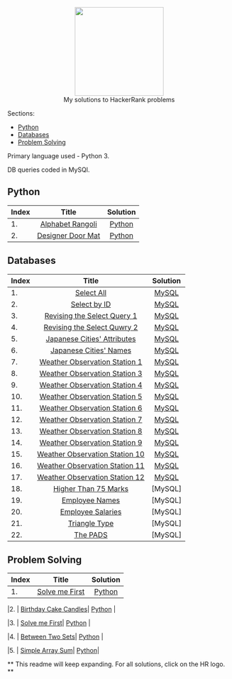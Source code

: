 <p align="center">
    <a href = "https://hackerrank.com/shivendra_sharm1">
        <img height=200 width=200  src="https://friconix.com/jpg/fi-hnsuxl-hackerrank.jpg">
    </a>
    <br> My solutions to HackerRank problems
</p>

Sections:

- [Python](#python)
- [Databases](#databases)
- [Problem Solving](#problem-solving)

Primary language used - Python 3.

DB queries coded in MySQl.

## Python

Index |                                                 Title                                                | Solution
:-------|:--------------------------------------------------------------------------------------------------:|:----------------------------------------------------------------------------------------------------:|
|1.     | [Alphabet Rangoli](https://www.hackerrank.com/challenges/alphabet-rangoli/problem)                 | [Python](https://github.com/shivendra90/HackerRank_Solutions/blob/main/Python/alphabet_rangoli.py)   |
|2.     | [Designer Door Mat](https://www.hackerrank.com/challenges/designer-door-mat/problem)               | [Python](https://github.com/shivendra90/HackerRank_Solutions/blob/main/Python/door_mat.py)           |


## Databases
Index |                                                 Title                                                   |Solution
:-------|:-----------------------------------------------------------------------------------------------------:|:----------------------------------------------------------------------------------------------------:|
|1.     | [Select All](https://www.hackerrank.com/challenges/select-all-sql)                                    | [MySQL](https://github.com/shivendra90/HackerRank_Solutions/blob/main/SQL/Select%20All.sql)   |
|2.     | [Select by ID](https://www.hackerrank.com/challenges/select-by-id)                                    | [MySQL](https://github.com/shivendra90/HackerRank_Solutions/blob/main/SQL/Select%20by%20ID.sql) |
|3.     | [Revising the Select Query 1](https://www.hackerrank.com/challenges/revising-the-select-query)        | [MySQL](https://github.com/shivendra90/HackerRank_Solutions/blob/main/SQL/Revising%20the%20Select%20Query%201.sql) 	|
|4.     | [Revising the Select Quwry 2](https://www.hackerrank.com/challenges/revising-the-select-query-2)      | [MySQL](https://github.com/shivendra90/HackerRank_Solutions/blob/main/SQL/Revising%20the%20Select%20Query%20II.sql)  	|
|5.     | [Japanese Cities' Attributes](https://www.hackerrank.com/challenges/japanese-cities-attributes)       | [MySQL](https://github.com/shivendra90/HackerRank_Solutions/blob/main/SQL/Japanese%20Cities'%20Attributes.sql)  	|
|6.     | [Japanese Cities' Names](https://www.hackerrank.com/challenges/japanese-cities-name)                  | [MySQL](https://github.com/shivendra90/HackerRank_Solutions/blob/main/SQL/Japanese%20Cities'%20Names.sql)  	|
|7.     | [Weather Observation Station 1](https://www.hackerrank.com/challenges/weather-observation-station-1)  | [MySQL](https://github.com/shivendra90/HackerRank_Solutions/blob/main/SQL/Weather%20Observation%20Station%201.sql)  	|
|8.     | [Weather Observation Station 3](https://www.hackerrank.com/challenges/weather-observation-station-3)  | [MySQL](https://github.com/shivendra90/HackerRank_Solutions/blob/main/SQL/Weather%20Observation%20Station%203.sql)  	|
|9.     | [Weather Observation Station 4](https://www.hackerrank.com/challenges/weather-observation-station-4)  | [MySQL](https://github.com/shivendra90/HackerRank_Solutions/blob/main/SQL/Weather%20Observation%20Station%204.sql)  	|
|10.    | [Weather Observation Station 5](https://www.hackerrank.com/challenges/weather-observation-station-5)  | [MySQL](https://github.com/shivendra90/HackerRank_Solutions/blob/main/SQL/Weather%20Observation%20Station%205.sql)  	|
|11.    | [Weather Observation Station 6](https://www.hackerrank.com/challenges/weather-observation-station-6)  | [MySQL](https://github.com/shivendra90/HackerRank_Solutions/blob/main/SQL/Weather%20Observation%20Station%206.sql)  	|
|12.    | [Weather Observation Station 7](https://www.hackerrank.com/challenges/weather-observation-station-7)  | [MySQL](https://github.com/shivendra90/HackerRank_Solutions/blob/main/SQL/Weather%20Observation%20Station%207.sql)  	|
|13.    | [Weather Observation Station 8](https://www.hackerrank.com/challenges/weather-observation-station-8)  | [MySQL](https://github.com/shivendra90/HackerRank_Solutions/blob/main/SQL/Weather%20Observation%20Station%208.sql)  	|
|14.    | [Weather Observation Station 9](https://www.hackerrank.com/challenges/weather-observation-station-9)  | [MySQL](https://github.com/shivendra90/HackerRank_Solutions/blob/main/SQL/Weather%20Observation%20Station%209.sql)  	|
|15.    | [Weather Observation Station 10](https://www.hackerrank.com/challenges/weather-observation-station-10)| [MySQL](https://github.com/shivendra90/HackerRank_Solutions/blob/main/SQL/Weather%20Observation%20Station%2010.sql)  	|
|16.    | [Weather Observation Station 11](https://www.hackerrank.com/challenges/weather-observation-station-11)| [MySQL](https://github.com/shivendra90/HackerRank_Solutions/blob/main/SQL/Weather%20Observation%20Station%2011.sql)  	|
|17.    | [Weather Observation Station 12](https://www.hackerrank.com/challenges/weather-observation-station-12)| [MySQL](https://github.com/shivendra90/HackerRank_Solutions/blob/main/SQL/Weather%20Observation%20Station%2012.sql) 	|
|18.	| [Higher Than 75 Marks](https://www.hackerrank.com/challenges/more-than-75-marks)						| [MySQL]	|
|19.	| [Employee Names](https://www.hackerrank.com/challenges/name-of-employees)								| [MySQL]	|
|20.	| [Employee Salaries](https://www.hackerrank.com/challenges/salary-of-employees)						| [MySQL]	|
|21.	| [Triangle Type](https://www.hackerrank.com/challenges/what-type-of-triangle)							| [MySQL]	|
|22.	| [The PADS](https://www.hackerrank.com/challenges/the-pads)											| [MySQL]	|


## Problem Solving
Index |                                                 Title                                                   |Solution
:-------|:-----------------------------------------------------------------------------------------------------:|:----------------------------------------------------------------------------------------------------:|
|1.     | [Solve me First](https://www.hackerrank.com/challenges/solve-me-first?isFullScreen=true)| [Python](https://github.com/shivendra90/HackerRank_Solutions/blob/main/Problem%20Solving/Solve_me_first.py)  |

|2.     | [Birthday Cake Candles](https://www.hackerrank.com/challenges/birthday-cake-candles?isFullScreen=true)| [Python](https://github.com/shivendra90/HackerRank_Solutions/blob/main/Problem%20Solving/Birthday%20Cake%20Candles.py)   |

|3.     | [Solve me First](https://www.hackerrank.com/challenges/solve-me-first?isFullScreen=true)| [Python](https://github.com/shivendra90/HackerRank_Solutions/blob/main/Problem%20Solving/Solve_me_first.py)  |

|4.     | [Between Two Sets](https://www.hackerrank.com/challenges/between-two-sets?isFullScreen=true)| [Python]()  |

|5.     | [Simple Array Sum](https://www.hackerrank.com/challenges/simple-array-sum?isFullScreen=true)| [Python]()|

** This readme will keep expanding. For all solutions, click on the HR logo. **